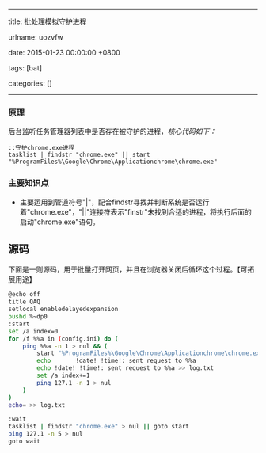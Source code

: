 
---

title: 批处理模拟守护进程

urlname: uozvfw

date: 2015-01-23 00:00:00 +0800

tags: [bat]

categories: []

---

<a name="bnuhky"></a>
### 原理
后台监听任务管理器列表中是否存在被守护的进程，_核心代码如下：_

```
::守护chrome.exe进程
tasklist | findstr "chrome.exe" || start "%ProgramFiles%\Google\Chrome\Applicationchrome\chrome.exe"
```

<a name="zwh7oo"></a>
### 主要知识点

- 主要运用到管道符号"|"，配合findstr寻找并判断系统是否运行着"chrome.exe"，"||"连接符表示"finstr"未找到合适的进程，将执行后面的启动"chrome.exe"语句。


<!-- more -->

<a name="i601vn"></a>
## 源码

下面是一则源码，用于批量打开网页，并且在浏览器关闭后循环这个过程。【可拓展用途】

```bash
@echo off
title QAQ
setlocal enabledelayedexpansion
pushd %~dp0
:start
set /a index=0
for /f %%a in (config.ini) do (
	ping %%a -n 1 > nul && (
		start "%ProgramFiles%\Google\Chrome\Applicationchrome\chrome.exe" http://%%a
		echo 	   !date! !time!: sent request to %%a
		echo !date! !time!: sent request to %%a >> log.txt
		set /a index+=1
		ping 127.1 -n 1 > nul
	)
)
echo= >> log.txt

:wait
tasklist | findstr "chrome.exe" > nul || goto start
ping 127.1 -n 5 > nul
goto wait
```


